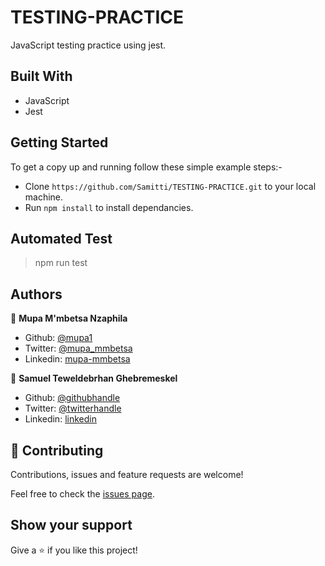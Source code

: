 # TESTING-PRACTICE
JavaScript testing practice using jest. 

## Built With

- JavaScript
- Jest

## Getting Started
To get a copy up and running follow these simple example steps:-
- Clone `https://github.com/Samitti/TESTING-PRACTICE.git` to your local machine.
- Run `npm install` to install dependancies.

## Automated Test
 > npm run test

## Authors

👤 **Mupa M'mbetsa Nzaphila**

- Github: [@mupa1](https://github.com/Mupa1)
- Twitter: [@mupa_mmbetsa](https://twitter.com/mupa_mmbetsa)
- Linkedin: [mupa-mmbetsa](https://www.linkedin.com/in/mupa-mmbetsa)

👤 **Samuel Teweldebrhan Ghebremeskel**

- Github: [@githubhandle](https://github.com/Samitti)
- Twitter: [@twitterhandle](https://twitter.com/Samuel63734232)
- Linkedin: [linkedin](https://www.linkedin.com/in/samuel-ghebremeskel-29685811a/)

## 🤝 Contributing

Contributions, issues and feature requests are welcome!

Feel free to check the [issues page](https://github.com/Samitti/TESTING-PRACTICE/issues).

## Show your support

Give a ⭐️ if you like this project!
